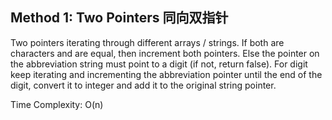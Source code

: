 ## Method 1: Two Pointers 同向双指针

Two pointers iterating through different arrays / strings. If both are characters and are equal, then increment both pointers. Else 
the pointer on the abbreviation string must point to a digit (if not, return false). For digit keep iterating and incrementing 
the abbreviation pointer until the end of the digit, convert it to integer and add it to the original string pointer.

Time Complexity: O(n)
